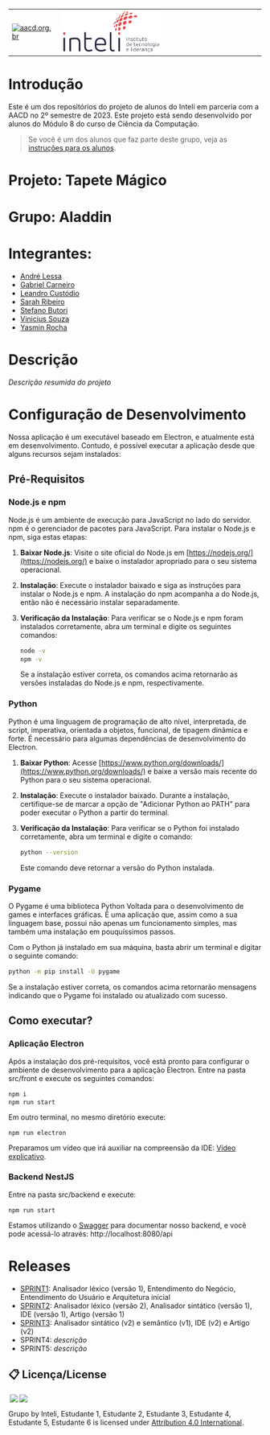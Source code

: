 <table>
<tr>
<td>
<a href= "https://aacd.org.br/"><img src="https://aacd.org.br/wp-content/uploads/2019/10/logo-footer.jpg" alt="aacd.org.br" border="0" width="60%"></a>
</td>
<td><a href= "https://www.inteli.edu.br/"><img src="./inteli-logo.png" alt="Inteli - Instituto de Tecnologia e Liderança" border="0" width="50%"></a>
</td>
</tr>
</table>

# Introdução

Este é um dos repositórios do projeto de alunos do Inteli em parceria com a AACD no 2º semestre de 2023. Este projeto está sendo desenvolvido por alunos do Módulo 8 do curso de Ciência da Computação.

> Se você é um dos alunos que faz parte deste grupo, veja as [instruções para os alunos](./instrucoes_para_alunos/LEIAME_aluno.md).

# Projeto: Tapete Mágico

# Grupo: Aladdin

# Integrantes:

* [André Lessa](https://www.linkedin.com/in/andrelessajr/)
* [Gabriel Carneiro](https://www.linkedin.com/in/gabecarneiro/)
* [Leandro Custódio](https://www.linkedin.com/in/leandro-custodio/)
* [Sarah Ribeiro](https://www.linkedin.com/in/sarah-miranda-ribeiro/)
* [Stefano Butori](https://www.linkedin.com/in/sbutori/)
* [Vinicius Souza](https://www.linkedin.com/in/vinicius-souza-santos/) 
* [Yasmin Rocha](https://www.linkedin.com/in/yasminvit%C3%B3riarocha/)


# Descrição

*Descrição resumida do projeto*

# Configuração de Desenvolvimento

Nossa aplicação é um executável baseado em Electron, e atualmente está em desenvolvimento. Contudo, é possível executar a aplicação desde que alguns recursos sejam instalados:

## Pré-Requisitos

### Node.js e npm

Node.js é um ambiente de execução para JavaScript no lado do servidor. npm é o gerenciador de pacotes para JavaScript. Para instalar o Node.js e npm, siga estas etapas:

1. **Baixar Node.js**: Visite o site oficial do Node.js em [https://nodejs.org/](https://nodejs.org/) e baixe o instalador apropriado para o seu sistema operacional.

2. **Instalação**: Execute o instalador baixado e siga as instruções para instalar o Node.js e npm. A instalação do npm acompanha a do Node.js, então não é necessário instalar separadamente.

3. **Verificação da Instalação**: Para verificar se o Node.js e npm foram instalados corretamente, abra um terminal e digite os seguintes comandos:

   ```bash
   node -v
   npm -v
   ```
   Se a instalação estiver correta, os comandos acima retornarão as versões instaladas do Node.js e npm, respectivamente.

### Python

Python é uma linguagem de programação de alto nível, interpretada, de script, imperativa, orientada a objetos, funcional, de tipagem dinâmica e forte. É necessário para algumas dependências de desenvolvimento do Electron.

1. **Baixar Python**: Acesse [https://www.python.org/downloads/](https://www.python.org/downloads/) e baixe a versão mais recente do Python para o seu sistema operacional.

2. **Instalação**: Execute o instalador baixado. Durante a instalação, certifique-se de marcar a opção de "Adicionar Python ao PATH" para poder executar o Python a partir do terminal.

3. **Verificação da Instalação**: Para verificar se o Python foi instalado corretamente, abra um terminal e digite o comando:

   ```bash
   python --version
   ```
   Este comando deve retornar a versão do Python instalada.

### Pygame

O Pygame é uma biblioteca Python Voltada para o desenvolvimento de games e interfaces gráficas. É uma aplicação que, assim como a sua linguagem base, possui não apenas um funcionamento simples, mas também uma instalação em pouquíssimos passos.

Com o Python já instalado em sua máquina, basta abrir um terminal e digitar o seguinte comando:

   ```bash
   python -m pip install -U pygame
   ```
   Se a instalação estiver correta, os comandos acima retornarão mensagens indicando que o Pygame foi instalado ou atualizado com sucesso.


## Como executar?

### Aplicação Electron 

Após a instalação dos pré-requisitos, você está pronto para configurar o ambiente de desenvolvimento para a aplicação Electron. Entre na pasta src/front e execute os seguintes comandos:

```
npm i 
npm run start
```

Em outro terminal, no mesmo diretório execute:
```
npm run electron
```

Preparamos um vídeo que irá auxiliar na compreensão da IDE: [Vídeo explicativo](https://youtu.be/yobL9xKlTKs).

### Backend NestJS

Entre na pasta src/backend e execute:

```
npm run start
```

Estamos utilizando o [Swagger](https://swagger.io/) para documentar nosso backend, e você pode acessá-lo através: http://localhost:8080/api

# Releases

* [SPRINT1](https://github.com/2023M8T1Inteli/grupo4/releases/tag/sprint1): Analisador léxico (versão 1), Entendimento do Negócio, Entendimento do Usuário e Arquitetura inicial
* [SPRINT2](https://github.com/2023M8T1Inteli/grupo4/releases/tag/sprint2): Analisador léxico (versão 2), Analisador sintático (versão 1), IDE (versão 1), Artigo (versão 1)
* [SPRINT3](https://github.com/2023M8T1Inteli/grupo4/releases/tag/sprint3): Analisador sintático (v2) e semântico (v1), IDE (v2) e Artigo (v2)
* SPRINT4: *descrição*
* SPRINT5: *descrição*

## 📋 Licença/License

<img style="height:22px!important;margin-left:3px;vertical-align:text-bottom;" src="https://mirrors.creativecommons.org/presskit/icons/cc.svg?ref=chooser-v1"><img style="height:22px!important;margin-left:3px;vertical-align:text-bottom;" src="https://mirrors.creativecommons.org/presskit/icons/by.svg?ref=chooser-v1"><p xmlns:cc="http://creativecommons.org/ns#" xmlns:dct="http://purl.org/dc/terms/">

<a property="dct:title" rel="cc:attributionURL">Grupo</a> by <a rel="cc:attributionURL dct:creator" property="cc:attributionName">Inteli, Estudante 1, Estudante 2, Estudante 3, Estudante 4, Estudante 5, Estudante 6</a> is licensed under <a href="https://creativecommons.org/licenses/by/4.0/?ref=chooser-v1" rel="license noopener noreferrer" style="display:inline-block;">Attribution 4.0 International</a>.</p>
